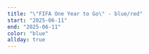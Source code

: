 ```yaml
---
title: "\"FIFA One Year to Go\" - blue/red"
start: "2025-06-11"
end: "2025-06-11"
color: "blue"
allday: true
---
```


